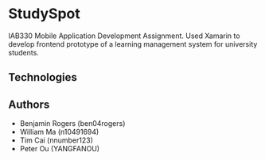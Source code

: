 # StudySpot
IAB330 Mobile Application Development Assignment. Used Xamarin to develop frontend prototype of a learning management system for university students.

## Technologies 

## Authors

- Benjamin Rogers (ben04rogers)
- William Ma (n10491694)
- Tim Cai (nnumber123)
- Peter Ou (YANGFANOU)
